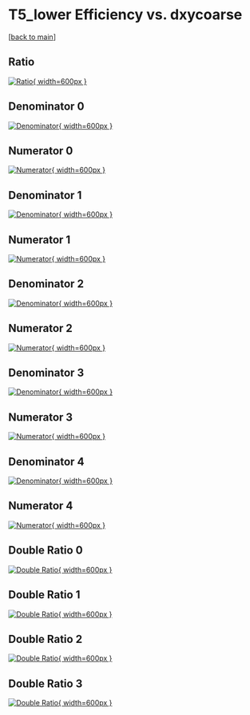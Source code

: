 # T5_lower Efficiency vs. dxycoarse

[[back to main](./)]



## Ratio

[![Ratio](../mtv/var/T5_lower_base_0_0_eff_dxycoarse.png){ width=600px }](../mtv/var/T5_lower_base_0_0_eff_dxycoarse.pdf)

## Denominator 0

[![Denominator](../mtv/den/T5_lower_base_0_0_eff_dxycoarse_den0.png){ width=600px }](../mtv/den/T5_lower_base_0_0_eff_dxycoarse_den0.pdf)

## Numerator 0

[![Numerator](../mtv/num/T5_lower_base_0_0_eff_dxycoarse_num0.png){ width=600px }](../mtv/num/T5_lower_base_0_0_eff_dxycoarse_num0.pdf)

## Denominator 1

[![Denominator](../mtv/den/T5_lower_base_0_0_eff_dxycoarse_den1.png){ width=600px }](../mtv/den/T5_lower_base_0_0_eff_dxycoarse_den1.pdf)

## Numerator 1

[![Numerator](../mtv/num/T5_lower_base_0_0_eff_dxycoarse_num1.png){ width=600px }](../mtv/num/T5_lower_base_0_0_eff_dxycoarse_num1.pdf)

## Denominator 2

[![Denominator](../mtv/den/T5_lower_base_0_0_eff_dxycoarse_den2.png){ width=600px }](../mtv/den/T5_lower_base_0_0_eff_dxycoarse_den2.pdf)

## Numerator 2

[![Numerator](../mtv/num/T5_lower_base_0_0_eff_dxycoarse_num2.png){ width=600px }](../mtv/num/T5_lower_base_0_0_eff_dxycoarse_num2.pdf)

## Denominator 3

[![Denominator](../mtv/den/T5_lower_base_0_0_eff_dxycoarse_den3.png){ width=600px }](../mtv/den/T5_lower_base_0_0_eff_dxycoarse_den3.pdf)

## Numerator 3

[![Numerator](../mtv/num/T5_lower_base_0_0_eff_dxycoarse_num3.png){ width=600px }](../mtv/num/T5_lower_base_0_0_eff_dxycoarse_num3.pdf)

## Denominator 4

[![Denominator](../mtv/den/T5_lower_base_0_0_eff_dxycoarse_den4.png){ width=600px }](../mtv/den/T5_lower_base_0_0_eff_dxycoarse_den4.pdf)

## Numerator 4

[![Numerator](../mtv/num/T5_lower_base_0_0_eff_dxycoarse_num4.png){ width=600px }](../mtv/num/T5_lower_base_0_0_eff_dxycoarse_num4.pdf)

## Double Ratio 0

[![Double Ratio](../mtv/ratio/T5_lower_base_0_0_eff_dxycoarse_ratio0.png){ width=600px }](../mtv/ratio/T5_lower_base_0_0_eff_dxycoarse_ratio0.pdf)

## Double Ratio 1

[![Double Ratio](../mtv/ratio/T5_lower_base_0_0_eff_dxycoarse_ratio1.png){ width=600px }](../mtv/ratio/T5_lower_base_0_0_eff_dxycoarse_ratio1.pdf)

## Double Ratio 2

[![Double Ratio](../mtv/ratio/T5_lower_base_0_0_eff_dxycoarse_ratio2.png){ width=600px }](../mtv/ratio/T5_lower_base_0_0_eff_dxycoarse_ratio2.pdf)

## Double Ratio 3

[![Double Ratio](../mtv/ratio/T5_lower_base_0_0_eff_dxycoarse_ratio3.png){ width=600px }](../mtv/ratio/T5_lower_base_0_0_eff_dxycoarse_ratio3.pdf)

